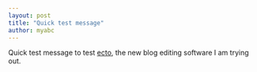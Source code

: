 ```yaml
---
layout: post
title: "Quick test message"
author: myabc
---
```



Quick test message to test <a href="http://ecto.kung-foo.tv/">ecto</a>, the new blog editing software I am trying out.
